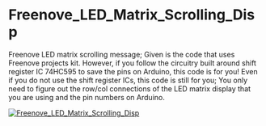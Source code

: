 # Freenove_LED_Matrix_Scrolling_Disp
Freenove LED matrix scrolling message; Given is the code that uses Freenove projects kit. However, if you follow the circuitry built around shift register IC 74HC595 to save the pins on Arduino, this code is for you!
Even if you do not use the shift register ICs, this code is still for you; You only need to figure out the row/col connections of the LED matrix display that you are using and the pin numbers on Arduino.


[![Freenove_LED_Matrix_Scrolling_Disp](https://img.youtube.com/vi/NTRlhVGyMZo/0.jpg)](https://www.youtube.com/watch?v=NTRlhVGyMZo)

